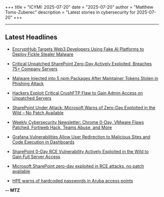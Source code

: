 +++
title = "ICYMI: 2025-07-20"
date = "2025-07-20"
author = "Matthew Toms-Zuberec"
description = "Latest stories in cybersecurity for 2025-07-20"
+++

---------------------------------------------------------------------------
## Latest Headlines
- [EncryptHub Targets Web3 Developers Using Fake AI Platforms to Deploy Fickle Stealer Malware](https://thehackernews.com/2025/07/encrypthub-targets-web3-developers.html)

- [Critical Unpatched SharePoint Zero-Day Actively Exploited, Breaches 75+ Company Servers](https://thehackernews.com/2025/07/critical-microsoft-sharepoint-flaw.html)

- [Malware Injected into 5 npm Packages After Maintainer Tokens Stolen in Phishing Attack](https://thehackernews.com/2025/07/malware-injected-into-6-npm-packages.html)

- [Hackers Exploit Critical CrushFTP Flaw to Gain Admin Access on Unpatched Servers](https://thehackernews.com/2025/07/hackers-exploit-critical-crushftp-flaw.html)

- [SharePoint Under Attack: Microsoft Warns of Zero-Day Exploited in the Wild – No Patch Available](https://www.securityweek.com/sharepoint-under-attack-microsoft-warns-of-zero-day-exploited-in-the-wild-no-patch-available/)

- [Weekly Cybersecurity Newsletter: Chrome 0-Day, VMware Flaws Patched, Fortiweb Hack, Teams Abuse, and More](https://cybersecuritynews.com/cybersecurity-newsletter-chrome-vmware/)

- [Grafana Vulnerabilities Allow User Redirection to Malicious Sites and Code Execution in Dashboards](https://cybersecuritynews.com/grafana-vulnerabilities-redirection/)

- [SharePoint 0-Day RCE Vulnerability Actively Exploited in the Wild to Gain Full Server Access](https://cybersecuritynews.com/sharepoint-0-day-rce-vulnerability-exploited/)

- [Microsoft SharePoint zero-day exploited in RCE attacks, no patch available](https://www.bleepingcomputer.com/news/microsoft/microsoft-sharepoint-zero-day-exploited-in-rce-attacks-no-patch-available/)

- [HPE warns of hardcoded passwords in Aruba access points](https://www.bleepingcomputer.com/news/security/hpe-warns-of-hardcoded-passwords-in-aruba-access-points/)

**-- MTZ**